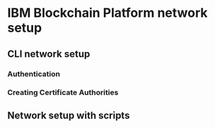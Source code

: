 # IBM Blockchain Platform network setup

## CLI network setup

### Authentication

### Creating Certificate Authorities

### 

## Network setup with scripts
